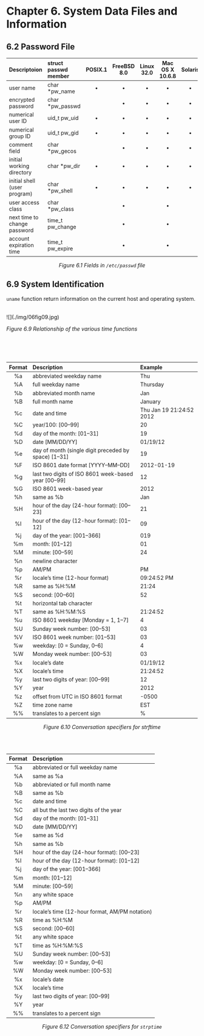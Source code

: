 # Chapter 6. System Data Files and Information #

## 6.2 Password File ##

<div align="center">

| Descriptoion                 | struct passwd member | POSIX.1   | FreeBSD 8.0 | Linux 32.0 | Mac OS X 10.6.8 | Solaris   |
|:-----------------------------|:---------------------|:---------:|:-----------:|:----------:|:---------------:|:---------:|
| user name                    | char  *pw_name       | $\bullet$ | $\bullet$   | $\bullet$  | $\bullet$       | $\bullet$ |
| encrypted password           | char  *pw_passwd     |           | $\bullet$   | $\bullet$  | $\bullet$       | $\bullet$ |
| numerical user ID            | uid_t  pw_uid        | $\bullet$ | $\bullet$   | $\bullet$  | $\bullet$       | $\bullet$ |
| numerical group ID           | uid_t  pw_gid        | $\bullet$ | $\bullet$   | $\bullet$  | $\bullet$       | $\bullet$ |
| comment field                | char  *pw_gecos      |           | $\bullet$   | $\bullet$  | $\bullet$       | $\bullet$ |
| initial working directory    | char  *pw_dir        | $\bullet$ | $\bullet$   | $\bullet$  | $\bullet$       | $\bullet$ |
| initial shell (user program) | char  *pw_shell      | $\bullet$ | $\bullet$   | $\bullet$  | $\bullet$       | $\bullet$ |
| user access class            | char  *pw_class      |           | $\bullet$   |            | $\bullet$       |           |
| next time to change password | time_t pw_change     |           | $\bullet$   |            | $\bullet$       |           |
| account expiration time      | time_t pw_expire     |           | $\bullet$   |            | $\bullet$       |           |

_Figure 6.1 Fields in `/etc/passwd` file_
</div>


## 6.9 System Identification ##

`uname` function return information on the current host and operating system.

<br/>

<div style={{textAlign:'center'}}>
![](./img/06fig09.jpg)

_Figure 6.9 Relationship of the various time functions_
</div>

<br/>
<br/>
<br/>

<div align="center">

| Format | Description                                          | Example                  |
|:------:|:-----------------------------------------------------|:-------------------------|
| %a     | abbreviated weekday name                             | Thu                      |
| %A     | full weekday name                                    | Thursday                 |
| %b     | abbreviated month name                               | Jan                      |
| %B     | full month name                                      | January                  |
| %c     | date and time                                        | Thu Jan 19 21:24:52 2012 |
| %C     | year/100: [00–99]                                    | 20                       |
| %d     | day of the month: [01–31]                            | 19                       |
| %D     | date [MM/DD/YY]                                      | 01/19/12                 |
| %e     | day of month (single digit preceded by space) [1–31] | 19                       |
| %F     | ISO 8601 date format [YYYY–MM–DD]                    | 2012-01-19               |
| %g     | last two digits of ISO 8601 week-based year [00–99]  | 12                       |
| %G     | ISO 8601 week-based year                             | 2012                     |
| %h     | same as %b                                           | Jan                      |
| %H     | hour of the day (24-hour format): [00–23]            | 21                       |
| %I     | hour of the day (12-hour format): [01–12]            | 09                       |
| %j     | day of the year: [001–366]                           | 019                      |
| %m     | month: [01–12]                                       | 01                       |
| %M     | minute: [00–59]                                      | 24                       |
| %n     | newline character                                    |                          |
| %p     | AM/PM                                                | PM                       |
| %r     | locale’s time (12-hour format)                       | 09:24:52 PM              |
| %R     | same as %H:%M                                        | 21:24                    |
| %S     | second: [00–60]                                      | 52                       |
| %t     | horizontal tab character                             |                          |
| %T     | same as %H:%M:%S                                     | 21:24:52                 |
| %u     | ISO 8601 weekday [Monday = 1, 1–7]                   | 4                        |
| %U     | Sunday week number: [00–53]                          | 03                       |
| %V     | ISO 8601 week number: [01–53]                        | 03                       |
| %w     | weekday: [0 = Sunday, 0–6]                           | 4                        |
| %W     | Monday week number: [00–53]                          | 03                       |
| %x     | locale’s date                                        | 01/19/12                 |
| %X     | locale’s time                                        | 21:24:52                 |
| %y     | last two digits of year: [00–99]                     | 12                       |
| %Y     | year                                                 | 2012                     |
| %z     | offset from UTC in ISO 8601 format                   | -0500                    |
| %Z     | time zone name                                       | EST                      |
| %%     | translates to a percent sign                         | %                        |

_Figure 6.10 Conversation specifiers for strftime_
</div>

<br/>
<br/>

<div align="center">

| Format | Description                                    |
|:------:|:-----------------------------------------------|
| %a     | abbreviated or full weekday name               |
| %A     | same as %a                                     |
| %b     | abbreviated or full month name                 |
| %B     | same as %b                                     |
| %c     | date and time                                  |
| %C     | all but the last two digits of the year        |
| %d     | day of the month: [01–31]                      |
| %D     | date [MM/DD/YY]                                |
| %e     | same as %d                                     |
| %h     | same as %b                                     |
| %H     | hour of the day (24-hour format): [00–23]      |
| %I     | hour of the day (12-hour format): [01–12]      |
| %j     | day of the year: [001–366]                     |
| %m     | month: [01–12]                                 |
| %M     | minute: [00–59]                                |
| %n     | any white space                                |
| %p     | AM/PM                                          |
| %r     | locale’s time (12-hour format, AM/PM notation) |
| %R     | time as %H:%M                                  |
| %S     | second: [00–60]                                |
| %t     | any white space                                |
| %T     | time as %H:%M:%S                               |
| %U     | Sunday week number: [00–53]                    |
| %w     | weekday: [0 = Sunday, 0–6]                     |
| %W     | Monday week number: [00–53]                    |
| %x     | locale’s date                                  |
| %X     | locale’s time                                  |
| %y     | last two digits of year: [00–99]               |
| %Y     | year                                           |
| %%     | translates to a percent sign                   |

_Figure 6.12 Conversation specifiers for `strptime`_
</div>


